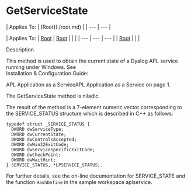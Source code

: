 




<h1 class="heading"><span class="name">GetServiceState</span></h1>
| Applies To: | [Root](./root.md) |
| --- | ---  |

| Applies To: | [Root](./root.md) | [Root](./root.md) |  |  |
| --- | --- | ---  |
| [Root](./root.md) |  |  |


Description


This method is used to obtain the current state of a Dyalog APL service running under Windows. See  
Installation & Configuration Guide: 

APL Application as a ServiceAPL Application as a Service on page 1.


The GetServiceState method is niladic.


The result of the method is a 7-element numeric vector corresponding to the SERVICE_STATUS structure which is described in C++ as follows:
```apl
typedef struct _SERVICE_STATUS {
  DWORD dwServiceType;
  DWORD dwCurrentState;
  DWORD dwControlsAccepted;
  DWORD dwWin32ExitCode;
  DWORD dwServiceSpecificExitCode;
  DWORD dwCheckPoint;
  DWORD dwWaitHint;
} SERVICE_STATUS, *LPSERVICE_STATUS;.
```






For further details, see the on-line documentation for SERVICE_STATE and the function `HashDefine` in the sample workspace aplservice.


